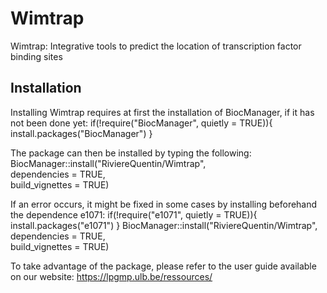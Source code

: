 # Wimtrap

Wimtrap: Integrative tools to predict the location of transcription factor binding sites

## Installation

Installing Wimtrap requires at first the installation of BiocManager, if it has not been done yet:
  if(!require("BiocManager", quietly = TRUE)){  
    install.packages("BiocManager")
  }
  
The package can then be installed by typing the following:
  BiocManager::install("RiviereQuentin/Wimtrap",                     
  dependencies = TRUE,                     
  build_vignettes = TRUE)

If an error occurs, it might be fixed in some cases by installing beforehand the dependence e1071:
  if(!require("e1071", quietly = TRUE)){  
    install.packages("e1071")
    }
  BiocManager::install("RiviereQuentin/Wimtrap",                     
  dependencies = TRUE,                     
  build_vignettes = TRUE)
  
To take advantage of the package, please refer to the user guide available on our website: https://lpgmp.ulb.be/ressources/
